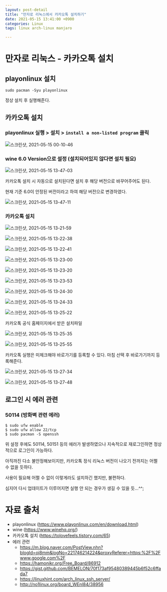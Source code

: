 ```yaml
---
layout: post-detail
title: "만자로 리눅스에서 카카오톡 설치하기"
date: 2021-05-15 13:41:00 +0900
categories: Linux
tags: linux arch-linux manjaro

---
```



# 만자로 리눅스 - 카카오톡 설치

## playonlinux 설치 
```
sudo pacman -Syu playonlinux
```

정상 설치 후 실행해준다. 


## 카카오톡 설치 


### playonlinux 실행 > 설치 > `install a non-listed program` 클릭
![스크린샷, 2021-05-15 00-10-46](https://user-images.githubusercontent.com/62458327/118348203-afd13a00-b583-11eb-83d7-fb0011ede71c.png)


### wine 6.0 Version으로 설정 (설치되어있지 않다면 설치 필요)
![스크린샷, 2021-05-15 13-47-03](https://user-images.githubusercontent.com/62458327/118348274-19514880-b584-11eb-8ef0-14a37c755883.png)


카카오톡 설치 시 자동으로 설치된다면 설치 후 해당 버전으로 바꾸어주어도 된다. 


현재 기준 6.0이 안정된 버전이라고 하여 해당 버전으로 변경하였다. 


![스크린샷, 2021-05-15 13-47-11](https://user-images.githubusercontent.com/62458327/118348275-1a827580-b584-11eb-9069-39567f142bd3.png)


### 카카오톡 설치
![스크린샷, 2021-05-15 13-21-59](https://user-images.githubusercontent.com/62458327/118348210-c8d9eb00-b583-11eb-9e64-98540d2135f4.png)


![스크린샷, 2021-05-15 13-22-38](https://user-images.githubusercontent.com/62458327/118348213-ca0b1800-b583-11eb-854e-aa908726c1ac.png)


![스크린샷, 2021-05-15 13-22-41](https://user-images.githubusercontent.com/62458327/118348215-cb3c4500-b583-11eb-88b5-1f87e117a3cc.png)


![스크린샷, 2021-05-15 13-23-00](https://user-images.githubusercontent.com/62458327/118348216-cbd4db80-b583-11eb-948a-da68f92b8d04.png)


![스크린샷, 2021-05-15 13-23-20](https://user-images.githubusercontent.com/62458327/118348221-d2fbe980-b583-11eb-89b5-d8c0c9f379c2.png)


![스크린샷, 2021-05-15 13-23-53](https://user-images.githubusercontent.com/62458327/118348225-d55e4380-b583-11eb-81fd-989dfe68c791.png)


![스크린샷, 2021-05-15 13-24-30](https://user-images.githubusercontent.com/62458327/118348226-d68f7080-b583-11eb-93e7-3394adee608a.png)


![스크린샷, 2021-05-15 13-24-33](https://user-images.githubusercontent.com/62458327/118348228-d7c09d80-b583-11eb-8e55-247d02651ddb.png)


![스크린샷, 2021-05-15 13-25-22](https://user-images.githubusercontent.com/62458327/118348230-d8f1ca80-b583-11eb-8b0f-4feb30d6c310.png)


카카오톡 공식 홈페이지에서 받은 설치파일


![스크린샷, 2021-05-15 13-25-35](https://user-images.githubusercontent.com/62458327/118348239-de4f1500-b583-11eb-9732-edff8dc1857b.png)


![스크린샷, 2021-05-15 13-25-55](https://user-images.githubusercontent.com/62458327/118348243-e14a0580-b583-11eb-97cf-ceb900bccfef.png)


카카오톡 실행은 미체크해야 바로가기를 등록할 수 있다. 마침 선택 후 바로가기까지 등록해준다. 


![스크린샷, 2021-05-15 13-27-34](https://user-images.githubusercontent.com/62458327/118348244-e27b3280-b583-11eb-8ed5-c031a869bb3e.png)


![스크린샷, 2021-05-15 13-27-48](https://user-images.githubusercontent.com/62458327/118348246-e313c900-b583-11eb-82d2-25cddd863b14.png)


## 로그인 시 에러 관련
### 50114 (방화벽 관련 에러)
```
$ sudo ufw enable
$ sudo ufw allow 22/tcp
$ sudo pacman -S openssh
```
위 설정 후에도 50114, 50151 등의 에러가 발생하였으나 지속적으로 재로그인하면 정상적으로 로그인이 가능하다.


아직까진 다소 불안정해보이지만, 카카오톡 정식 리눅스 버전이 나오기 전까지는 어쩔 수 없을 듯하다.


사용이 필요해 어쩔 수 없이 이렇게라도 설치하긴 했지만, 불편하다. 


심지어 다시 업데이트가 이루어지면 실행 안 되는 경우가 생길 수 있을 듯...^^;


# 자료 출처 
* playonlinux (https://www.playonlinux.com/en/download.html)
* wine (https://www.winehq.org/)
* 카카오톡 설치 (https://tolovefeels.tistory.com/65)
* 에러 관련
  * https://m.blog.naver.com/PostView.nhn?blogId=oj8mm&logNo=221746214224&proxyReferer=https:%2F%2Fwww.google.com%2F
  * https://hamonikr.org/Free_Board/86912
  * https://gist.github.com/BEMELON/70f173af95480389445b6f52c6ffada7
  * https://linuxhint.com/arch_linux_ssh_server/
  * http://no1linux.org/board_WEnl84/38956



